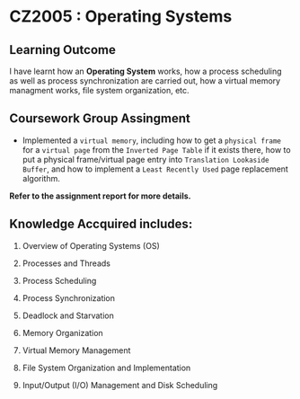 # CZ2005 : Operating Systems

## Learning Outcome
I have learnt how an **Operating System** works, how a process scheduling as well as process synchronization are carried out, how a virtual memory managment works, file system organization, etc. 

## Coursework Group Assingment

- Implemented a ``virtual memory``, including how to get a ``physical frame`` for a ``virtual page`` from the ``Inverted Page Table`` if it exists there, how to put a physical frame/virtual page entry into ``Translation Lookaside Buffer``, and how to implement a ``Least Recently Used`` page replacement algorithm. 

**Refer to the assignment report for more details.**


## Knowledge Accquired includes:

1. Overview of Operating Systems (OS)

2. Processes and Threads

3. Process Scheduling

4. Process Synchronization

5. Deadlock and Starvation

6. Memory Organization

7. Virtual Memory Management

8. File System Organization and Implementation

9. Input/Output (I/O) Management and Disk Scheduling
